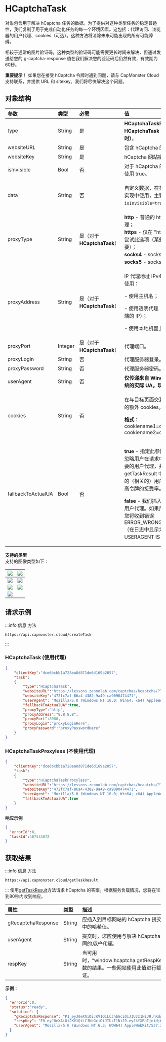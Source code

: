 ﻿---
sidebar_position: 4
sidebar_label: HCaptchaTask
---

# HCaptchaTask
对象包含用于解决 hCaptcha 任务的数据。为了提供对这种类型任务的稳定普适性，我们复制了用于完成自动化任务的每一个环境因素。这包括：代理访问、浏览器的用户代理、cookies（可选）。这种方法将消除未来可能出现的所有可能障碍。

相较于通常的图片验证码，这种类型的验证码可能需要更长时间来解决，但通过发送给您的 g-captcha-response 值在我们解决您的验证码后仍然有效，有效期为60秒。

**重要提示！** 如果您在接受 hCaptcha 令牌时遇到问题，请与 CapMonster Cloud 支持联系，并提供 URL 和 sitekey。我们将尽快解决这个问题。

## **对象结构**

|**参数**|**类型**|**必需**|**值**|
| :- | :- | :- | :- |
|type|String|是|**HCaptchaTaskProxyless** 或 **HCaptchaTask（使用代理时）**。|
|websiteURL|String|是|包含 hCaptcha 的网页地址。|
|websiteKey|String|是|hCaptcha 网站密钥。|
|isInvisible|Bool|否|对于 hCaptcha 的隐形版本，请使用 true。|
|data|String|否|<p>自定义数据，在某些 hCaptcha 实现中使用，主要与 `isInvisible=true` 配合使用。</p>|
|proxyType|String|是（对于 **HCaptchaTask**）|**http** - 普通的 http/https 代理；<br />**https** - 仅在 "http" 不起作用时尝试此选项（某些自定义代理需要）；<br />**socks4** - socks4 代理；<br />**socks5** - socks5 代理。|
|proxyAddress|String|是（对于 **HCaptchaTask**）|<p>IP 代理地址 IPv4/IPv6。不允许使用：</p><p>- 使用主机名；</p><p>- 使用透明代理（可以看到客户端的 IP）；</p><p>- 使用本地机器上的代理。</p>|
|proxyPort|Integer|是（对于 **HCaptchaTask**）|代理端口。|
|proxyLogin|String|否|代理服务器登录。|
|proxyPassword|String|否|代理服务器密码。|
|userAgent|String|否|**仅传递来自 Windows 操作系统的实际 UA。现在是：**|
|cookies|String|否|<p>在与目标页面交互期间必须使用的额外 cookies。</p><p>**格式**：cookiename1=cookievalue1; cookiename2=cookievalue2</p>|
|fallbackToActualUA|Bool|否|<p>**true** - 指定此参数时，我们将忽略用户在请求中发送的无关紧要的用户代理，并在 getTaskResult 中返回我们自己的（相关的）用户代理。这将提高令牌的接受率。</p><p>**false** - 我们插入请求中指定的用户代理。如果用户代理无效，您将收到错误 ERROR\_WRONG\_USERAGENT（在日志中显示为 USERAGENT IS EXPIRED）。</p>|

**支持的类型**<br/>
支持的图像类型如下：

|![](Aspose.Words.fa5d4495-c9e9-41f5-8cb9-c4b900b4bbcf.001.png)|![](Aspose.Words.fa5d4495-c9e9-41f5-8cb9-c4b900b4bbcf.002.png)|
| :- | :- |
|![](Aspose.Words.fa5d4495-c9e9-41f5-8cb9-c4b900b4bbcf.003.png)|![](Aspose.Words.fa5d4495-c9e9-41f5-8cb9-c4b900b4bbcf.004.png)|
|![](Aspose.Words.fa5d4495-c9e9-41f5-8cb9-c4b900b4bbcf.005.png)|![](Aspose.Words.fa5d4495-c9e9-41f5-8cb9-c4b900b4bbcf.006.png)|
|![](25940532.png)|

## **请求示例**

:::info 信息 方法
```http
https://api.capmonster.cloud/createTask
```
:::
### HCaptchaTask (使用代理)
```json
{
    "clientKey":"dce6bcbb1a728ea8d871de6d169a2057",
    "task":
    {
        "type":"HCaptchaTask",
        "websiteURL":"https://lessons.zennolab.com/captchas/hcaptcha/?level=easy",
        "websiteKey":"472fc7af-86a4-4382-9a49-ca9090474471",
        "userAgent": "Mozilla/5.0 (Windows NT 10.0; Win64; x64) AppleWebKit/537.36 (KHTML, like Gecko) Chrome/125.0.0.0 Safari/537.36",
        "fallbackToActualUA":true,
        "proxyType":"http",
        "proxyAddress":"8.8.8.8",
        "proxyPort":8080,
        "proxyLogin":"proxyLoginHere",
        "proxyPassword":"proxyPasswordHere"
    }
}
```
### HCaptchaTaskProxyless (不使用代理)
```json
{
    "clientKey":"dce6bcbb1a728ea8d871de6d169a2057",
    "task":
    {
        "type":"HCaptchaTaskProxyless",
        "websiteURL":"https://lessons.zennolab.com/captchas/hcaptcha/?level=easy",
        "websiteKey":"472fc7af-86a4-4382-9a49-ca9090474471",
        "userAgent": "Mozilla/5.0 (Windows NT 10.0; Win64; x64) AppleWebKit/537.36 (KHTML, like Gecko) Chrome/125.0.0.0 Safari/537.36",
        "fallbackToActualUA":true
    }
}
```

**响应示例**
```json
{
  "errorId":0,
  "taskId":407533072
}
```
## **获取结果**
:::info 信息 方法
``` http
https://api.capmonster.cloud/getTaskResult
```
:::
使用[getTaskResult](../api/methods/get-task-result.md)方法请求 hCaptcha 的答案。根据服务负载情况，您将在10到80秒内收到响应。

|**属性**|**类型**|**描述**|
| :- | :- | :- |
|gRecaptchaResponse|String|应插入到目标网站的 hCaptcha 提交表单中的哈希值。|
|userAgent|String|提交时，您应使用与解决 hCaptcha 时相同的*用户代理*。|
|respKey|String|当可用时，“window.hcaptcha.getRespKey()”函数的结果。一些网站使用此值进行额外验证。|


**示例：**
```json
{
  "errorId":0,
  "status":"ready",
  "solution": {
    "gRecaptchaResponse": "P1_eyJ0eXAiOiJKV1QiLCJhbGciOiJIUzI1NiJ9.hKdwYXNza2V5xQb9JvlblBqjTdKpourvlRNpOZLvJb0yJRmsXVFVjyxFWlL1wdYBXaPyFtnxwy2ukbMgwWn62-cjSc98Iw2XIPYWg5MNDKS4_7tBIhjY0PienoKy1...",
    "respKey": "E0_eyJ0eXAiOiJKV1QiLCJhbGciOiJIUzI1NiJ9.eyJkYXRhIjoidjQ3RjlqZGFYTllFQXlZZFYyRTlaWlBVQUdLaFpPakpRNjBXRTljVW40VnY3NnhuN2V3R0wwVWd1MW1Wai90WEdoYmt5a2NqVGlGdWpsSlpmVjcza...",
    "userAgent": "Mozilla/5.0 (Windows NT 6.3; WOW64) AppleWebKit/537.36 (KHTML, like Gecko) Chrome/125.0.0.0 Safari/537.36"
  }
}
```
